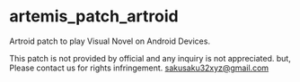 # artemis_patch_artroid
Artroid patch to play Visual Novel on Android Devices.

This patch is not provided by official and any inquiry is not appreciated.
but, Please contact us for rights infringement.
sakusaku32xyz@gmail.com
